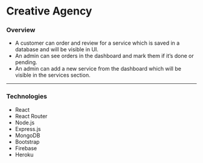 # Creative Agency


### Overview
* A customer can order and review for a service which is saved in a database and will be visible in UI.
* An admin can see orders in the dashboard and mark them if it’s done or pending.
* An admin can add a new service from the dashboard which will be visible in the services section.
---
### Technologies
* React
* React Router
* Node.js
* Express.js 
* MongoDB
* Bootstrap
* Firebase
* Heroku
